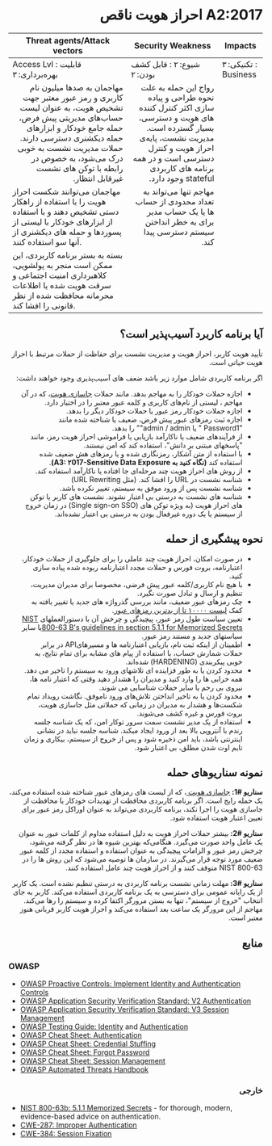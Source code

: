 # <div dir="rtl" align="right"> A2:2017 احراز هویت ناقص</div>

| Threat agents/Attack vectors | Security Weakness           | Impacts               |
| -- | -- | -- |
| Access Lvl : قابلیت بهره‌برداری: ۳ | شیوع: ۲ : قابل کشف بودن: ۲ | تکنیکی: ۳ : Business |
| <div dir="rtl" align="right">مهاجمان به صدها میلیون نام کاربری و رمز عبور معتبر جهت تشخیص هویت، به عنوان لیست حساب‌های مدیریتی پیش فرض، حمله جامع خودکار و ابزارهای حمله دیکشنری دسترسی دارند. حملات مدیریت نشست به خوبی درک می‌شود، به خصوص در رابطه با توکن های نشست غیرقابل انتظار.</div> | <div dir="rtl" align="right">رواج این حمله به علت نحوه طراحی و پیاده سازی اکثر کنترل کننده های هویت و دسترسی، بسیار گسترده است. مدیریت نشست، پایه‌ی احراز هویت و کنترل دسترسی است و در همه برنامه های کاربردی stateful وجود دارد.
مهاجمان می‌توانند شکست احراز هویت را با استفاده از راهکار دستی تشخیص دهند و با استفاده از ابزارهای خودکار با لیستی از پسوردها و حمله های دیکشنری از آنها سو استفاده کنند. </div> | <div dir="rtl" align="right">مهاجم تنها می‌تواند به تعداد محدودی از حساب ها یا یک حساب مدیر برای به خطر انداختن سیستم دسترسی پیدا کند. 
بسته به بستر برنامه کاربردی، این ممکن است منجر به پولشویی، کلاهبرداری امنیت اجتماعی و سرقت هویت شده یا اطلاعات محرمانه محافظت شده از نظر قانونی را افشا کند. </div> |

## <div dir="rtl" align="right">آیا برنامه کاربرد آسیب‌پذیر است؟</div>

<p dir="rtl" align="right">تأیید هویت کاربر، احراز هویت و مدیریت نشست برای حفاظت از حملات مرتبط با احراز هویت حیاتی است.</p>

<p dir="rtl" align="right">اگر برنامه کاربردی شامل موارد زیر باشد ضعف های آسیب‎‌پذیری وجود خواهند داشت:</p>

<ul dir="rtl" align="right">
 <li>اجازه حملات خودکار را به مهاجم بدهد. مانند حملات <a href="https://owasp.org/www-community/attacks/Credential_stuffing">جاسازی هویت</a>، که در آن مهاجم ، لیستی از نام‌های کاربری و کلمه عبور معتبر را در اختیار دارد.</li>
 <li>اجازه حملات خودکار رمز عبور یا حملات خودکار دیگر را بدهد. </li>
 <li>اجازه ثبت رمزهای عبور پیش فرض، ضعیف یا شناخته شده مانند "Password1 " یا admin / admin"" را بدهد. </li>
 <li>از فرآیندهای ضعیف یا ناکارآمد بازیابی یا فراموشی احراز هویت رمز، مانند "پاسخهای مبتنی بر دانش"، استفاده کند که امن نیستند.</li>
 <li>با استفاده از متن آشکار، رمزنگاری شده و یا رمزهای هش ضعیف شده استفاده کند <strong>(نگاه کنید به A3: ۲017-Sensitive Data Exposure)</strong>.</li>
 <li>از روش های احراز هویت چند مرحله‌ای جا افتاده یا ناکارآمد استفاده کند.  </li>
 <li>شناسه نشست در URL را افشا کند. (مثل URL Rewriting)  </li>
 <li>شناسه نشست پس از ورود موفق به سیستم، تغییر نکرده باشد. </li>
 <li>شناسه های نشست به درستی بی اعتبار نشوند. نشست های کاربر یا توکن های احراز هویت (به ویژه توکن های (Single sign-on SSO) در زمان خروج از سیستم یا یک دوره غیرفعال بودن به درستی بی اعتبار نشده‌اند.</li>
</ul>

## <div dir="rtl" align="right">نحوه پیشگیری از حمله</div>

<ul dir="rtl" align="right">
  <li>
   در صورت امکان، احراز هویت چند عاملی را برای جلوگیری از حملات خودکار، اعتبارنامه، بروت فورس و حملات مجدد اعتبارنامه ربوده شده پیاده سازی کنید.
  </li>
 <li>
    با هیچ نام کاربری/کلمه عبور پیش فرضی، مخصوصا برای مدیران مدیریت، تنظیم و ارسال و تبادل صورت نگیرد.
  </li>
 <li>
  چک رمزهای عبور ضعیف، مانند بررسی گذرواژه های جدید یا تغییر یافته به کمک <a href="https://github.com/danielmiessler/SecLists/tree/master/Password">لیست ۱۰۰۰۰ تا از بدترین رمزهای عبور</a>. 
  </li>
 <li>
  تعیین سیاست طول رمز عبور، پیچیدگی و چرخش آن با دستورالعملهای <a href="href="https://pages.nist.gov/800-63-3/sp800-63b.html#memsecret"">NIST 800-63 B's guidelines in section 5.1.1 for Memorized Secrets</a>یا سایر سیاستهای جدید و مستند رمز عبور.
  </li>
 <li>
اطمینان از اینکه ثبت نام، بازیابی اعتبارنامه ها و مسیرهایAPI  در برابر حملات شمارش حساب، با استفاده از پیام های مشابه برای تمام نتایج، به خوبی پیکربندی (HARDENING) شده‌اند.
  </li>
 <li>
    محدود کردن یا به طور فزاینده ای تلاشهای ورود به سیستم را تاخیر می دهد. همه خرابی ها را وارد کنید و مدیران را هشدار دهید وقتی که اعتبار نامه ها، نیروی بی رحم یا سایر حملات شناسایی می شوند.
  </li>
 <li>
محدود کردن یا به تاخیر انداختن تلاش‌های ورود ناموفق. نگاشت رویداد تمام شکست‌ها و هشدار به مدیران در زمانی که حملاتی مثل جاسازی هویت، بروت فورس و غیره کشف می‌شوند.
  </li> 
 <li>
استفاده از یک مدیر نشست سمت سرور توکار امن، که یک شناسه جلسه رندم با آنتروپی بالا بعد از ورود ایجاد میکند. شناسه جلسه نباید در نشانی اینترنتی باشد، باید امن ذخیره شود و پس از خروج از سیستم، بیکاری و زمان تایم اوت شدن مطلق، بی اعتبار شود.
  </li> 
</ul>

## <div dir="rtl" align="right">نمونه‌ سناریوهای حمله</div> 

<p dir="rtl" align="right"><strong>سناریو #1: </strong><a href=""> جاسازی هویت </a>، که از لیست های رمزهای عبور شناخته شده استفاده می‌کند، یک حمله رایج است. اگر برنامه کاربردی محافظت از تهدیدات خودکار یا محافظت از جاسازی هویت را اجرا نکند، برنامه کاربردی می‌تواند به عنوان اوراکل رمز عبور برای تعیین اعتبار هویت استفاده شود.</p>

<p dir="rtl" align="right"><strong>سناریو #2: </strong>بیشتر حملات احراز هویت به دلیل استفاده مداوم از کلمات عبور به عنوان یک عامل واحد صورت می‌گیرد. هنگامی‌که بهترین شیوه ها در نظر گرفته می‌شود، چرخش رمز عبور و الزامات پیچیدگی به عنوان استفاده و استفاده مجدد از کلمه عبور ضعیف مورد توجه قرار می‌گیرند. در سازمان ها توصیه می‌شود که این روش ها را در NIST 800-63 متوقف کنند و از احراز هویت چند عامل استفاده کنند.</p>

<p dir="rtl" align="right"><strong>سناریو #3: </strong>مهلت زمانی نشست برنامه کاربردی به درستی تنظیم نشده است. یک کاربر از یک رایانه عمومی ‌برای دسترسی به یک برنامه کاربردی استفاده می‌کند. کاربر به جای انتخاب "خروج از سیستم"،  تنها به بستن مرورگر اکتفا کرده و سیستم را رها می‌کند. مهاجم از این مرورگر یک ساعت بعد استفاده می‌کند و احراز هویت کاربر قربانی هنوز معتبر است.</p>

## <div dir="rtl" align="right">منابع</div> 

### OWASP

- [OWASP Proactive Controls: Implement Identity and Authentication Controls](https://owasp.org/www-project-proactive-controls/v3/en/c6-digital-identity)
- [OWASP Application Security Verification Standard: V2 Authentication](https://github.com/OWASP/ASVS/blob/v4.0.2/4.0/en/0x11-V2-Authentication.md)
- [OWASP Application Security Verification Standard: V3 Session Management](https://github.com/OWASP/ASVS/blob/v4.0.2/4.0/en/0x12-V3-Session-management.md)
- [OWASP Testing Guide: Identity](https://owasp.org/www-project-web-security-testing-guide/latest/4-Web_Application_Security_Testing/03-Identity_Management_Testing/README)
 and [Authentication](https://owasp.org/www-project-web-security-testing-guide/latest/4-Web_Application_Security_Testing/04-Authentication_Testing/README)
- [OWASP Cheat Sheet: Authentication](https://cheatsheetseries.owasp.org/cheatsheets/Authentication_Cheat_Sheet.html)
- [OWASP Cheat Sheet: Credential Stuffing](https://cheatsheetseries.owasp.org/cheatsheets/Credential_Stuffing_Prevention_Cheat_Sheet.html)
- [OWASP Cheat Sheet: Forgot Password](https://cheatsheetseries.owasp.org/cheatsheets/Forgot_Password_Cheat_Sheet.html)
- [OWASP Cheat Sheet: Session Management](https://cheatsheetseries.owasp.org/cheatsheets/Session_Management_Cheat_Sheet.html)
- [OWASP Automated Threats Handbook](https://owasp.org/www-project-automated-threats-to-web-applications/)

### <div dir="rtl" align="right">خارجی</div>

- [NIST 800-63b: 5.1.1 Memorized Secrets](https://pages.nist.gov/800-63-3/sp800-63b.html#memsecret) - for thorough, modern, evidence-based advice on authentication. 
- [CWE-287: Improper Authentication](https://cwe.mitre.org/data/definitions/287.html)
- [CWE-384: Session Fixation](https://cwe.mitre.org/data/definitions/384.html)
